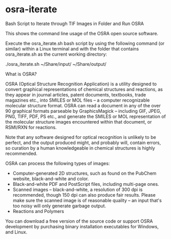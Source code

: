 # osra-iterate
Bash Script to Iterate through TIF Images in Folder and Run OSRA

This shows the command line usage of the OSRA open source software.

Execute the osra_iterate.sh bash script by using the following command (or similar) within a Linux terminal and with the folder that contains osra_iterate.sh as the current working directory:

./osra_iterate.sh ~/Share/input/ ~/Share/output/

What is OSRA?

OSRA (Optical Structure Recognition Application) is a utility designed to convert graphical representations of chemical structures and reactions, as they appear in journal articles, patent documents, textbooks, trade magazines etc., into SMILES or MOL files – a computer recognizable molecular structure format. OSRA can read a document in any of the over 90 graphical formats parseable by GraphicsMagick – including GIF, JPEG, PNG, TIFF, PDF, PS etc., and generate the SMILES or MOL representation of the molecular structure images encountered within that document, or RSMI/RXN for reactions.

Note that any software designed for optical recognition is unlikely to be perfect, and the output produced might, and probably will, contain errors, so curation by a human knowledgeable in chemical structures is highly recommended.

OSRA can process the following types of images:
* Computer-generated 2D structures, such as found on the PubChem website, black-and-white and color.
* Black-and-white PDF and PostScript files, including multi-page ones.
* Scanned images – black-and-white, a resolution of 300 dpi is recommended, though 150 dpi can also produce fair results. Please make sure the scanned image is of reasonable quality – an input that's too noisy will only generate garbage output.
* Reactions and Polymers

You can download a free version of the source code or support OSRA development by purchasing binary installation executables for Windows, and Linux.
